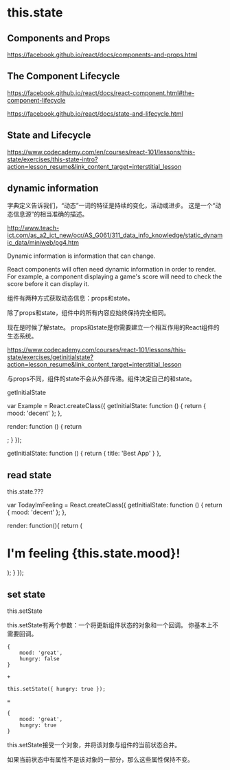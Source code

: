 # this.state  


## Components and Props

https://facebook.github.io/react/docs/components-and-props.html


## The Component Lifecycle

https://facebook.github.io/react/docs/react-component.html#the-component-lifecycle



https://facebook.github.io/react/docs/state-and-lifecycle.html

## State and Lifecycle






https://www.codecademy.com/en/courses/react-101/lessons/this-state/exercises/this-state-intro?action=lesson_resume&link_content_target=interstitial_lesson



## dynamic information  


字典定义告诉我们，“动态”一词的特征是持续的变化，活动或进步。
这是一个“动态信息源”的相当准确的描述。

http://www.teach-ict.com/as_a2_ict_new/ocr/AS_G061/311_data_info_knowledge/static_dynamic_data/miniweb/pg4.htm



Dynamic information is information that can change.

React components will often need dynamic information in order to render. For example, a component displaying a game's score will need to check the score before it can display it.

组件有两种方式获取动态信息：props和state。

除了props和state，组件中的所有内容应始终保持完全相同。

现在是时候了解state。
props和state是你需要建立一个相互作用的React组件的生态系统。


https://www.codecademy.com/courses/react-101/lessons/this-state/exercises/getinitialstate?action=lesson_resume&link_content_target=interstitial_lesson

与props不同，组件的state不会从外部传递。组件决定自己的和state。

getInitialState


var Example = React.createClass({
  getInitialState: function () {
    return { mood: 'decent' };
  },

  render: function () {
    return <div></div>;
  }
});

<Example />


getInitialState: function () {
    return { title: 'Best App' }
},



## read state

this.state.???


var TodayImFeeling = React.createClass({
  getInitialState: function () {
    return { mood: 'decent' };
  },

  render: function(){
    return (
      <h1>
        I'm feeling {this.state.mood}!
      </h1>
    );
  }
});



## set state

this.setState

this.setState有两个参数：一个将更新组件状态的对象和一个回调。
你基本上不需要回调。

``` 
{
    mood: 'great',
    hungry: false
}

+

this.setState({ hungry: true });

=

{
    mood: 'great',
    hungry: true
}

``` 


this.setState接受一个对象，并将该对象与组件的当前状态合并。

如果当前状态中有属性不是该对象的一部分，那么这些属性保持不变。
















